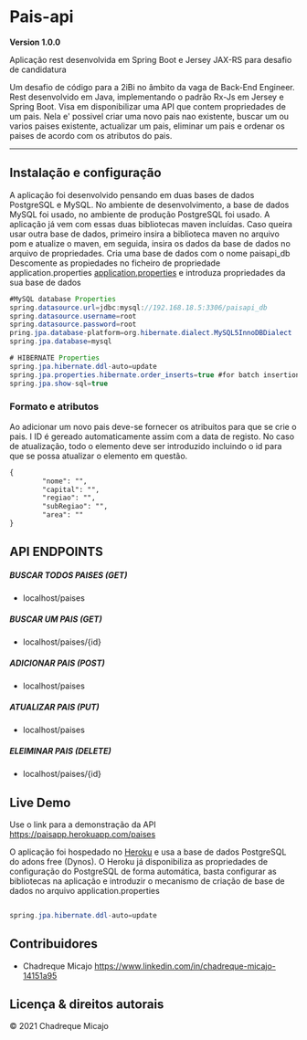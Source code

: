 # Pais-api

**Version 1.0.0**

Aplicação rest desenvolvida em Spring Boot e Jersey JAX-RS para desafio de candidatura

Um desafio de código para a 2iBi no âmbito da vaga de Back-End Engineer. Rest desenvolvido em Java, implementando o padrão Rx-Js em Jersey e Spring Boot.
Visa em disponibilizar uma API que contem propriedades de um pais. Nela e' possivel criar uma novo pais nao existente, buscar um ou varios paises existente, actualizar um pais, eliminar um pais e ordenar os paises de acordo com os atributos do pais.

---


## Instalação e configuração

A aplicação foi desenvolvido pensando em duas bases de dados PostgreSQL e MySQL. No ambiente de desenvolvimento, a base de dados MySQL foi usado, no ambiente de produção 
PostgreSQL foi usado. 
A aplicação já vem com essas duas bibliotecas maven incluídas. Caso queira usar outra base de dados, primeiro insira a biblioteca maven no arquivo pom e atualize o maven, 
em seguida, insira os dados da base de dados no arquivo de propriedades.
Cria uma base de dados com o nome paisapi_db
Descomente as propiedades no ficheiro de propriedade application.properties [application.properties](https://github.com/chadreque/pais-api/blob/master/src/main/resources/application.properties)
e introduza propriedades da sua base de dados

```java
#MySQL database Properties
spring.datasource.url=jdbc:mysql://192.168.18.5:3306/paisapi_db
spring.datasource.username=root
spring.datasource.password=root
pring.jpa.database-platform=org.hibernate.dialect.MySQL5InnoDBDialect
spring.jpa.database=mysql

# HIBERNATE Properties
spring.jpa.hibernate.ddl-auto=update
spring.jpa.properties.hibernate.order_inserts=true #for batch insertion
spring.jpa.show-sql=true

```
### Formato e atributos
Ao adicionar um novo pais deve-se fornecer os atribuitos para que se crie o pais. I ID é gereado automaticamente assim com a data de registo.
No caso de atualização, todo o elemento deve ser introduzido incluindo o id para que se possa atualizar o elemento em questão.

```rest
{
        "nome": "",
        "capital": "",
        "regiao": "",
        "subRegiao": "",
        "area": ""
}
```


## API ENDPOINTS

##### BUSCAR TODOS PAISES (GET)
- localhost/paises

##### BUSCAR UM PAIS (GET)
- localhost/paises/{id}

##### ADICIONAR PAIS (POST)
- localhost/paises

##### ATUALIZAR PAIS (PUT)
- localhost/paises

##### ELEIMINAR PAIS (DELETE)
- localhost/paises/{id}


## Live Demo

Use o link para a demonstração da API
https://paisapp.herokuapp.com/paises

O aplicação foi hospedado no [Heroku](https://dashboard.heroku.com/) e usa a base de dados PostgreSQL do adons free (Dynos). 
O Heroku já disponibiliza as propriedades de configuração do PostgreSQL de forma automática, basta configurar as bibliotecas 
na aplicação e introduzir o mecanismo de criação de base de dados no arquivo application.properties

```java

spring.jpa.hibernate.ddl-auto=update

```

## Contribuidores
- Chadreque Micajo <https://www.linkedin.com/in/chadreque-micajo-14151a95>

## Licença & direitos autorais
© 2021 Chadreque Micajo
